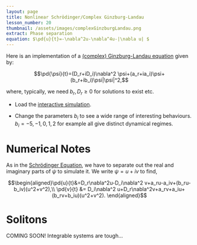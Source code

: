 ```yaml
---
layout: page
title: Nonlinear Schrödinger/Complex Ginzburg-Landau
lesson_number: 20
thumbnail: /assets/images/complexGinzburgLandau.png
extract: Phase separation
equation: $\pd{u}{t}=-\nabla^2u-\nabla^4u-|\nabla u| $
---
```

Here is an implementation of a [(complex) Ginzburg-Landau equation](https://arxiv.org/abs/cond-mat/0106115) given by:

$$\pd{\psi}{t}=(D_r+iD_i)\nabla^2 \psi+(a_r+ia_i)\psi+(b_r+ib_i)\psi|\psi|^2,$$

where, typically, we need $b_r,D_r \geq 0$ for solutions to exist etc.

* Load the [interactive simulation](/sim/?preset=complexGinzburgLandau). 

* Change the parameters $b_i$ to see a wide range of interesting behaviours. $b_i=-5, -1, 0, 1, 2$ for example all give distinct dynamical regimes.

# Numerical Notes

As in the [Schrödinger Equation](/basic-pdes/stabilised-schrodinger), we have to separate out the real and imaginary parts of $\psi$ to simulate it. We write $\psi=u+iv$ to find,

$$\begin{aligned}\pd{u}{t}&=D_r\nabla^2u-D_i\nabla^2 v+a_ru-a_iv+(b_ru-b_iv)(u^2+v^2),\\ 
\pd{v}{t} &= D_i\nabla^2 u+D_r\nabla^2v+a_rv+a_iu+(b_rv+b_iu)(u^2+v^2).
\end{aligned}$$

# Solitons 

COMING SOON! Integrable systems are tough...
